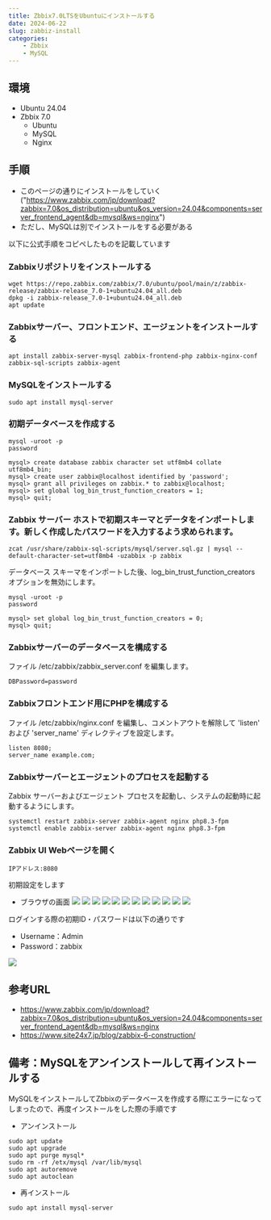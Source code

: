 ```yaml
---
title: Zbbix7.0LTSをUbuntuにインストールする
date: 2024-06-22
slug: zabbiz-install
categories:
    - Zbbix
    - MySQL
---
```


## 環境
- Ubuntu 24.04
- Zbbix 7.0
    - Ubuntu
    - MySQL
    - Nginx

## 手順
- このページの通りにインストールをしていく("https://www.zabbix.com/jp/download?zabbix=7.0&os_distribution=ubuntu&os_version=24.04&components=server_frontend_agent&db=mysql&ws=nginx")
- ただし、MySQLは別でインストールをする必要がある

以下に公式手順をコピペしたものを記載しています

### Zabbixリポジトリをインストールする
```
wget https://repo.zabbix.com/zabbix/7.0/ubuntu/pool/main/z/zabbix-release/zabbix-release_7.0-1+ubuntu24.04_all.deb
dpkg -i zabbix-release_7.0-1+ubuntu24.04_all.deb
apt update
```

### Zabbixサーバー、フロントエンド、エージェントをインストールする
```
apt install zabbix-server-mysql zabbix-frontend-php zabbix-nginx-conf zabbix-sql-scripts zabbix-agent
```

### MySQLをインストールする
```
sudo apt install mysql-server
```

### 初期データベースを作成する
```
mysql -uroot -p
password
```
```
mysql> create database zabbix character set utf8mb4 collate utf8mb4_bin;
mysql> create user zabbix@localhost identified by 'password';
mysql> grant all privileges on zabbix.* to zabbix@localhost;
mysql> set global log_bin_trust_function_creators = 1;
mysql> quit;
```

### Zabbix サーバー ホストで初期スキーマとデータをインポートします。新しく作成したパスワードを入力するよう求められます。
```
zcat /usr/share/zabbix-sql-scripts/mysql/server.sql.gz | mysql --default-character-set=utf8mb4 -uzabbix -p zabbix
```

データベース スキーマをインポートした後、log_bin_trust_function_creators オプションを無効にします。
```
mysql -uroot -p
password
```
```
mysql> set global log_bin_trust_function_creators = 0;
mysql> quit;
```

### Zabbixサーバーのデータベースを構成する
ファイル /etc/zabbix/zabbix_server.conf を編集します。
```
DBPassword=password
```

### Zabbixフロントエンド用にPHPを構成する
ファイル /etc/zabbix/nginx.conf を編集し、コメントアウトを解除して 'listen' および 'server_name' ディレクティブを設定します。
```
listen 8080;
server_name example.com;
```

### Zabbixサーバーとエージェントのプロセスを起動する
Zabbix サーバーおよびエージェント プロセスを起動し、システムの起動時に起動するようにします。
```
systemctl restart zabbix-server zabbix-agent nginx php8.3-fpm
systemctl enable zabbix-server zabbix-agent nginx php8.3-fpm
```

### Zabbix UI Webページを開く
```
IPアドレス:8080
```
初期設定をします
- ブラウザの画面
![](01.png)
![](02.png)
![](03.png)
![](04.png)
![](05.png)
![](06.png)
![](07.png)
![](08.png)
![](09.png)
![](10.png)
![](11.png)
![](12.png)

ログインする際の初期ID・パスワードは以下の通りです
- Username：Admin
- Password：zabbix

![](13.png)

## 参考URL
- https://www.zabbix.com/jp/download?zabbix=7.0&os_distribution=ubuntu&os_version=24.04&components=server_frontend_agent&db=mysql&ws=nginx
- https://www.site24x7.jp/blog/zabbix-6-construction/

## 備考：MySQLをアンインストールして再インストールする
MySQLをインストールしてZbbixのデータベースを作成する際にエラーになってしまったので、再度インストールをした際の手順です

- アンインストール
```
sudo apt update
sudo apt upgrade
sudo apt purge mysql*
sudo rm -rf /etx/mysql /var/lib/mysql
sudo apt autoremove
sudo apt autoclean
```

- 再インストール
```
sudo apt install mysql-server
```